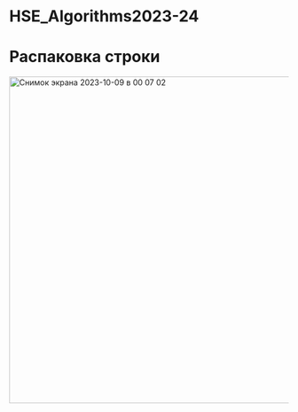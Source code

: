 # HSE_Algorithms2023-24
# Распаковка строки
<img width="590" alt="Снимок экрана 2023-10-09 в 00 07 02" src="https://github.com/Donilwel/HSE_Algorithms2023-24/assets/134236921/a9e2c050-94d6-45af-95b5-fc8953b593b7">
